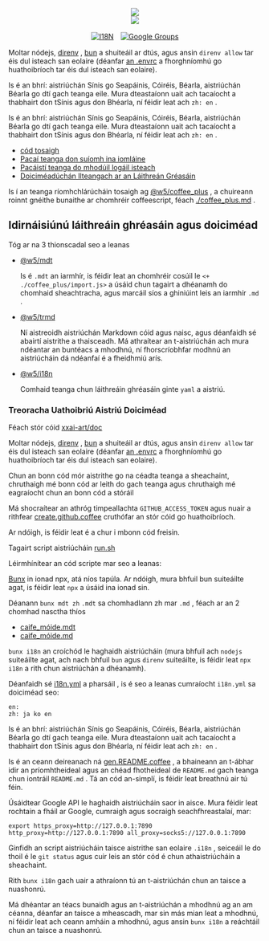 <p align="center"><a href="https://xxai.art"><img src="https://cdn.jsdelivr.net/gh/xxai-art/doc/logo.svg"/></a><br/><a href="https://xxai.art"><img src="https://cdn.jsdelivr.net/gh/xxai-art/doc/xxai.svg"/></a></p><p align="center"><a href="https://github.com/xxai-art/doc#readme"><img alt="I18N" src="https://cdn.jsdelivr.net/gh/wactax/img/t.svg"/></a>　<a href="https://groups.google.com/u/0/g/xxai-art"><img alt="Google Groups" src="https://cdn.jsdelivr.net/gh/wactax/img/g-groups.svg"/></a></p>

Moltar nódejs, [direnv](https://direnv.net) , [bun](https://github.com/oven-sh/bun) a shuiteáil ar dtús, agus ansin `direnv allow` tar éis dul isteach san eolaire (déanfar [an .envrc](https://github.com/xxai-art/doc/blob/main/.envrc) a fhorghníomhú go huathoibríoch tar éis dul isteach san eolaire).

Is é an bhrí: aistriúchán Sínis go Seapáinis, Cóiréis, Béarla, aistriúchán Béarla go dtí gach teanga eile. Mura dteastaíonn uait ach tacaíocht a thabhairt don tSínis agus don Bhéarla, ní féidir leat ach `zh: en` .

Is é an bhrí: aistriúchán Sínis go Seapáinis, Cóiréis, Béarla, aistriúchán Béarla go dtí gach teanga eile. Mura dteastaíonn uait ach tacaíocht a thabhairt don tSínis agus don Bhéarla, ní féidir leat ach `zh: en` .

* [cód tosaigh](https://github.com/xxai-art/web)
* [Pacaí teanga don suíomh ina iomláine](https://github.com/xxai-art/web/tree/main/i18n)
* [Pacáistí teanga do mhodúil logáil isteach](https://github.com/wacpkg/user/tree/main/ui.i18n)
* [Doiciméadúchán Ilteangach ar an Láithreán Gréasáin](https://github.com/xxai-doc)

Is í an teanga ríomhchlárúcháin tosaigh ag [@w5/coffee_plus](http://npmjs.com/@w5/coffee_plus) , a chuireann roinnt gnéithe bunaithe ar chomhréir coffeescript, féach [./coffee_plus.md](./coffee_plus.md) .

## Idirnáisiúnú láithreáin ghréasáin agus doiciméad

Tóg ar na 3 thionscadal seo a leanas

* [@w5/mdt](https://www.npmjs.com/package/@w5/mdt)

  Is é `.mdt` an iarmhír, is féidir leat an chomhréir cosúil le `<+ ./coffee_plus/import.js>` a úsáid chun tagairt a dhéanamh do chomhaid sheachtracha, agus marcáil síos a ghiniúint leis an iarmhír `.md` .

* [@w5/trmd](https://www.npmjs.com/package/@w5/trmd)

  Ní aistreoidh aistriúchán Markdown cóid agus naisc, agus déanfaidh sé abairtí aistrithe a thaisceadh. Má athraítear an t-aistriúchán ach mura ndéantar an buntéacs a mhodhnú, ní fhorscríobhfar modhnú an aistriúcháin dá ndéanfaí é a fheidhmiú arís.

* [@w5/i18n](https://www.npmjs.com/package/@w5/i18n)

  Comhaid teanga chun láithreáin ghréasáin ginte `yaml` a aistriú.

### Treoracha Uathoibriú Aistriú Doiciméad

Féach stór cóid [xxai-art/doc](https://github.com/xxai-art/doc)

Moltar nódejs, [direnv](https://direnv.net) , [bun](https://github.com/oven-sh/bun) a shuiteáil ar dtús, agus ansin `direnv allow` tar éis dul isteach san eolaire (déanfar [an .envrc](https://github.com/xxai-art/doc/blob/main/.envrc) a fhorghníomhú go huathoibríoch tar éis dul isteach san eolaire).

Chun an bonn cód mór aistrithe go na céadta teanga a sheachaint, chruthaigh mé bonn cód ar leith do gach teanga agus chruthaigh mé eagraíocht chun an bonn cód a stóráil

Má shocraítear an athróg timpeallachta `GITHUB_ACCESS_TOKEN` agus nuair a rithfear [create.github.coffee](https://github.com/xxai-art/doc/blob/main/create.github.coffee) cruthófar an stór cóid go huathoibríoch.

Ar ndóigh, is féidir leat é a chur i mbonn cód freisin.

Tagairt script aistriúcháin [run.sh](https://github.com/xxai-art/doc/blob/main/run.sh)

Léirmhínítear an cód scripte mar seo a leanas:

[Bunx](https://bun.sh/docs/cli/bunx) in ionad npx, atá níos tapúla. Ar ndóigh, mura bhfuil bun suiteáilte agat, is féidir leat `npx` a úsáid ina ionad sin.

Déanann `bunx mdt zh` `.mdt` sa chomhadlann zh mar `.md` , féach ar an 2 chomhad nasctha thíos

* [caife_móide.mdt](https://github.com/xxai-doc/zh/blob/main/coffee_plus.mdt)
* [caife_móide.md](https://github.com/xxai-doc/zh/blob/main/coffee_plus.md)

`bunx i18n` an croíchód le haghaidh aistriúcháin (mura bhfuil ach `nodejs` suiteáilte agat, ach nach bhfuil `bun` agus `direnv` suiteáilte, is féidir leat `npx i18n` a rith chun aistriúchán a dhéanamh).

Déanfaidh sé [i18n.yml](https://github.com/xxai-art/doc/blob/main/i18n.yml) a pharsáil , is é seo a leanas cumraíocht `i18n.yml` sa doiciméad seo:

```
en:
zh: ja ko en
```

Is é an bhrí: aistriúchán Sínis go Seapáinis, Cóiréis, Béarla, aistriúchán Béarla go dtí gach teanga eile. Mura dteastaíonn uait ach tacaíocht a thabhairt don tSínis agus don Bhéarla, ní féidir leat ach `zh: en` .

Is é an ceann deireanach ná [gen.README.coffee](https://github.com/xxai-art/doc/blob/main/gen.README.coffee) , a bhaineann an t-ábhar idir an príomhtheideal agus an chéad fhotheideal de `README.md` gach teanga chun iontráil `README.md` . Tá an cód an-simplí, is féidir leat breathnú air tú féin.

Úsáidtear Google API le haghaidh aistriúcháin saor in aisce. Mura féidir leat rochtain a fháil ar Google, cumraigh agus socraigh seachfhreastalaí, mar:

```
export https_proxy=http://127.0.0.1:7890 http_proxy=http://127.0.0.1:7890 all_proxy=socks5://127.0.0.1:7890
```

Ginfidh an script aistriúcháin taisce aistrithe san eolaire `.i18n` , seiceáil le do thoil é le `git status` agus cuir leis an stór cód é chun athaistriúcháin a sheachaint.

Rith `bunx i18n` gach uair a athraíonn tú an t-aistriúchán chun an taisce a nuashonrú.

Má dhéantar an téacs bunaidh agus an t-aistriúchán a mhodhnú ag an am céanna, déanfar an taisce a mheascadh, mar sin más mian leat a mhodhnú, ní féidir leat ach ceann amháin a mhodhnú, agus ansin `bunx i18n` a reáchtáil chun an taisce a nuashonrú.
